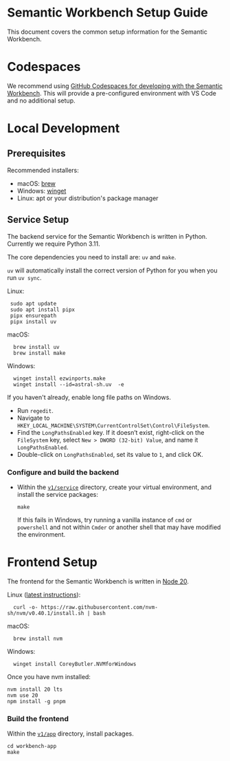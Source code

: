 # Semantic Workbench Setup Guide

This document covers the common setup information for the Semantic Workbench.

# Codespaces

We recommend using [GitHub Codespaces for developing with the Semantic Workbench](../.devcontainer/README.md). This will provide a pre-configured environment with VS Code and no additional setup.

# Local Development

## Prerequisites

Recommended installers:

- macOS: [brew](https://brew.sh/)
- Windows: [winget](https://learn.microsoft.com/en-us/windows/package-manager/winget/)
- Linux: apt or your distribution's package manager

## Service Setup

The backend service for the Semantic Workbench is written in Python. Currently we require Python 3.11.

The core dependencies you need to install are: `uv` and `make`.

`uv` will automatically install the correct version of Python for you when you run `uv sync`.

Linux:

     sudo apt update
     sudo apt install pipx
     pipx ensurepath
     pipx install uv

macOS:

      brew install uv
      brew install make

Windows:

      winget install ezwinports.make
      winget install --id=astral-sh.uv  -e

If you haven't already, enable long file paths on Windows.

- Run `regedit`.
- Navigate to `HKEY_LOCAL_MACHINE\SYSTEM\CurrentControlSet\Control\FileSystem`.
- Find the `LongPathsEnabled` key. If it doesn’t exist, right-click on the `FileSystem` key, select `New > DWORD (32-bit) Value`, and name it `LongPathsEnabled`.
- Double-click on `LongPathsEnabled`, set its value to `1`, and click OK.

### Configure and build the backend

- Within the [`v1/service`](../workbench-service/) directory, create your virtual environment, and install the service packages:

      make

  If this fails in Windows, try running a vanilla instance of `cmd` or `powershell` and not within `Cmder` or another shell that may have modified the environment.

# Frontend Setup

The frontend for the Semantic Workbench is written in [Node 20](https://nodejs.org/en/download).

Linux ([latest instructions](https://github.com/nvm-sh/nvm?tab=readme-ov-file#installing-and-updating)):

      curl -o- https://raw.githubusercontent.com/nvm-sh/nvm/v0.40.1/install.sh | bash

macOS:

      brew install nvm

Windows:

      winget install CoreyButler.NVMforWindows

Once you have nvm installed:

```
nvm install 20 lts
nvm use 20
npm install -g pnpm
```

### Build the frontend

Within the [`v1/app`](../workbench-app/) directory, install packages.

```
cd workbench-app
make
```
